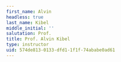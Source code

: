 ```yaml
---
first_name: Alvin
headless: true
last_name: Kibel
middle_initial: ''
salutation: Prof.
title: Prof. Alvin Kibel
type: instructor
uid: 574de813-0133-dfd1-1f1f-74ababe0ad61
---
```


